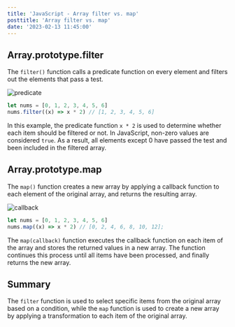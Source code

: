 ```yaml
---
title: 'JavaScript - Array filter vs. map'
posttitle: 'Array filter vs. map'
date: '2023-02-13 11:45:00'
---
```


## Array.prototype.filter

The `filter()` function calls a predicate function on every element and filters out the elements that pass a test.

![predicate](/images/predicate.webp)

```js
let nums = [0, 1, 2, 3, 4, 5, 6]
nums.filter((x) => x * 2) // [1, 2, 3, 4, 5, 6]
```

In this example, the predicate function `x * 2` is used to determine whether each item should be filtered or not. In JavaScript, non-zero values are considered `true`. As a result, all elements except 0 have passed the test and been included in the filtered array.

## Array.prototype.map

The `map()` function creates a new array by applying a callback function to each element of the original array, and returns the resulting array.

![callback](/images/callback.webp)

```js
let nums = [0, 1, 2, 3, 4, 5, 6]
nums.map((x) => x * 2) // [0, 2, 4, 6, 8, 10, 12];
```

The `map(callback)` function executes the callback function on each item of the array and stores the returned values in a new array. The function continues this process until all items have been processed, and finally returns the new array.

## Summary

The `filter` function is used to select specific items from the original array based on a condition, while the `map` function is used to create a new array by applying a transformation to each item of the original array.
